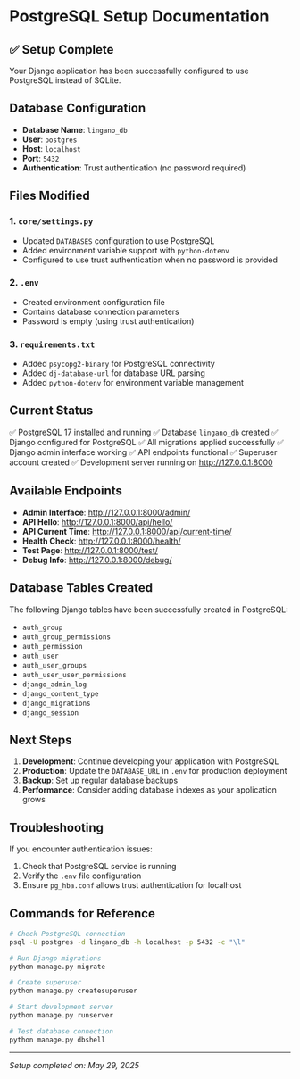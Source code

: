 # PostgreSQL Setup Documentation

## ✅ Setup Complete

Your Django application has been successfully configured to use PostgreSQL instead of SQLite.

## Database Configuration

-   **Database Name**: `lingano_db`
-   **User**: `postgres`
-   **Host**: `localhost`
-   **Port**: `5432`
-   **Authentication**: Trust authentication (no password required)

## Files Modified

### 1. `core/settings.py`

-   Updated `DATABASES` configuration to use PostgreSQL
-   Added environment variable support with `python-dotenv`
-   Configured to use trust authentication when no password is provided

### 2. `.env`

-   Created environment configuration file
-   Contains database connection parameters
-   Password is empty (using trust authentication)

### 3. `requirements.txt`

-   Added `psycopg2-binary` for PostgreSQL connectivity
-   Added `dj-database-url` for database URL parsing
-   Added `python-dotenv` for environment variable management

## Current Status

✅ PostgreSQL 17 installed and running
✅ Database `lingano_db` created
✅ Django configured for PostgreSQL
✅ All migrations applied successfully
✅ Django admin interface working
✅ API endpoints functional
✅ Superuser account created
✅ Development server running on http://127.0.0.1:8000

## Available Endpoints

-   **Admin Interface**: http://127.0.0.1:8000/admin/
-   **API Hello**: http://127.0.0.1:8000/api/hello/
-   **API Current Time**: http://127.0.0.1:8000/api/current-time/
-   **Health Check**: http://127.0.0.1:8000/health/
-   **Test Page**: http://127.0.0.1:8000/test/
-   **Debug Info**: http://127.0.0.1:8000/debug/

## Database Tables Created

The following Django tables have been successfully created in PostgreSQL:

-   `auth_group`
-   `auth_group_permissions`
-   `auth_permission`
-   `auth_user`
-   `auth_user_groups`
-   `auth_user_user_permissions`
-   `django_admin_log`
-   `django_content_type`
-   `django_migrations`
-   `django_session`

## Next Steps

1. **Development**: Continue developing your application with PostgreSQL
2. **Production**: Update the `DATABASE_URL` in `.env` for production deployment
3. **Backup**: Set up regular database backups
4. **Performance**: Consider adding database indexes as your application grows

## Troubleshooting

If you encounter authentication issues:

1. Check that PostgreSQL service is running
2. Verify the `.env` file configuration
3. Ensure `pg_hba.conf` allows trust authentication for localhost

## Commands for Reference

```bash
# Check PostgreSQL connection
psql -U postgres -d lingano_db -h localhost -p 5432 -c "\l"

# Run Django migrations
python manage.py migrate

# Create superuser
python manage.py createsuperuser

# Start development server
python manage.py runserver

# Test database connection
python manage.py dbshell
```

---

_Setup completed on: May 29, 2025_

